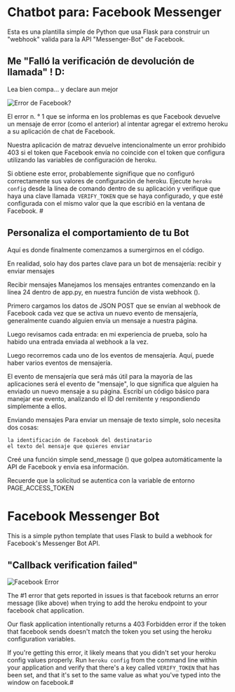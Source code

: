 
# Chatbot para: Facebook Messenger
Esta es una plantilla simple de Python que usa Flask para construir un "webhook" valida para la API "Messenger-Bot" de Facebook.

## Me "Falló la verificación de devolución de llamada" ! D:

Lea bien compa... y declare aun mejor

![Error de Facebook?](https://cloud.githubusercontent.com/assets/18402893/21538944/f96fcd1e-cdc7-11e6-83ee-a866190d9080.png)

El error n. ° 1 que se informa en los problemas es que Facebook devuelve un mensaje de error (como el anterior) al intentar agregar el extremo heroku a su aplicación de chat de Facebook.

Nuestra aplicación de matraz devuelve intencionalmente un error prohibido 403 si el token que Facebook envía no coincide con el token que configura utilizando las variables de configuración de heroku.

Si obtiene este error, probablemente signifique que no configuró correctamente sus valores de configuración de heroku. Ejecute `heroku config` desde la línea de comando dentro de su aplicación y verifique que haya una clave llamada` VERIFY_TOKEN` que se haya configurado, y que esté configurada con el mismo valor que la que escribió en la ventana de Facebook. #

## Personaliza el comportamiento de tu Bot

Aquí es donde finalmente comenzamos a sumergirnos en el código.

En realidad, solo hay dos partes clave para un bot de mensajería: recibir y enviar mensajes

Recibir mensajes
Manejamos los mensajes entrantes comenzando en la línea 24 dentro de app.py, en nuestra función de vista webhook ().

Primero cargamos los datos de JSON POST que se envían al webhook de Facebook cada vez que se activa un nuevo evento de mensajería, generalmente cuando alguien envía un mensaje a nuestra página.

Luego revisamos cada entrada: en mi experiencia de prueba, solo ha habido una entrada enviada al webhook a la vez.

Luego recorremos cada uno de los eventos de mensajería. Aquí, puede haber varios eventos de mensajería.

El evento de mensajería que será más útil para la mayoría de las aplicaciones será el evento de "mensaje", lo que significa que alguien ha enviado un nuevo mensaje a su página. Escribí un código básico para manejar ese evento, analizando el ID del remitente y respondiendo simplemente a ellos.

Enviando mensajes
Para enviar un mensaje de texto simple, solo necesita dos cosas:

    la identificación de Facebook del destinatario
    el texto del mensaje que quieres enviar

Creé una función simple send_message () que golpea automáticamente la API de Facebook y envía esa información.

Recuerde que la solicitud se autentica con la variable de entorno PAGE_ACCESS_TOKEN

# Facebook Messenger Bot
This is a simple python template that uses Flask to build a webhook for Facebook's Messenger Bot API.

## "Callback verification failed"

![Facebook Error](https://cloud.githubusercontent.com/assets/18402893/21538944/f96fcd1e-cdc7-11e6-83ee-a866190d9080.png)

The #1 error that gets reported in issues is that facebook returns an error message (like above) when trying to add the heroku endpoint to your facebook chat application.

Our flask application intentionally returns a 403 Forbidden error if the token that facebook sends doesn't match the token you set using the heroku configuration variables.

If you're getting this error, it likely means that you didn't set your heroku config values properly. Run `heroku config` from the command line within your application and verify that there's a key called `VERIFY_TOKEN` that has been set, and that it's set to the same value as what you've typed into the window on facebook.#
